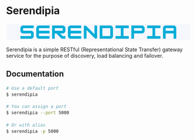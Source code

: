 # Serendipia
<p align="center">
  <img src="https://github.com/ushieru/serendipia/blob/main/resources/serendipia.png" alt="Serendipia" />
</p>

Serendipia is a simple RESTful (Representational State Transfer) gateway service for the purpose of discovery, load balancing and failover.

## Documentation

```bash
# Use a default port
$ serendipia

# You can assign a port
$ serendipia --port 5000

# Or with alias
$ serendipia -p 5000
```
